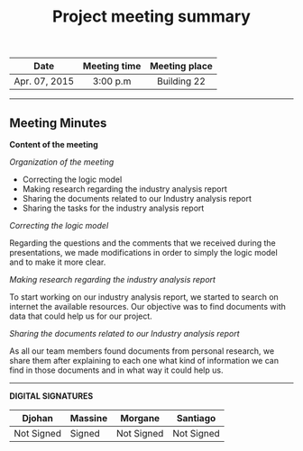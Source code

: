 ﻿---
layout: post
title: "Project meeting summary"
tags: [project, meeting, Djohan, Massine, Morgane,Santiago]
description: Project meeting to the correct the logic model.
last_updated: 04/07/2015
---

|**Date** |**Meeting time**|**Meeting place**
| ------------- |:----------------:|:-------:
|Apr. 07, 2015| 3:00 p.m | Building 22

----------


Meeting Minutes
------

 **Content of the meeting** 

 *Organization of the meeting*

- Correcting the logic model
- Making research regarding the industry analysis report
- Sharing the documents related to our Industry analysis report
- Sharing the tasks for the industry analysis report


*Correcting the logic model*

Regarding the questions and the comments that we received during the presentations, we made modifications in order to simply the logic model and to make it more clear.

*Making research regarding the industry analysis report*

To start working on our industry analysis report, we started to search on internet the available resources. Our objective was to find documents with data that could help us for our project.

*Sharing the documents related to our Industry analysis report*

As all our team members found documents from personal research, we share them after explaining to each one what kind of information we can find in those documents and in what way it could help us.

----------


**DIGITAL SIGNATURES**

|**Djohan** |**Massine**|**Morgane** |**Santiago**|
| ------------- |---------------- |------------- |----------------|
|Not Signed| Signed| Not Signed| Not Signed
